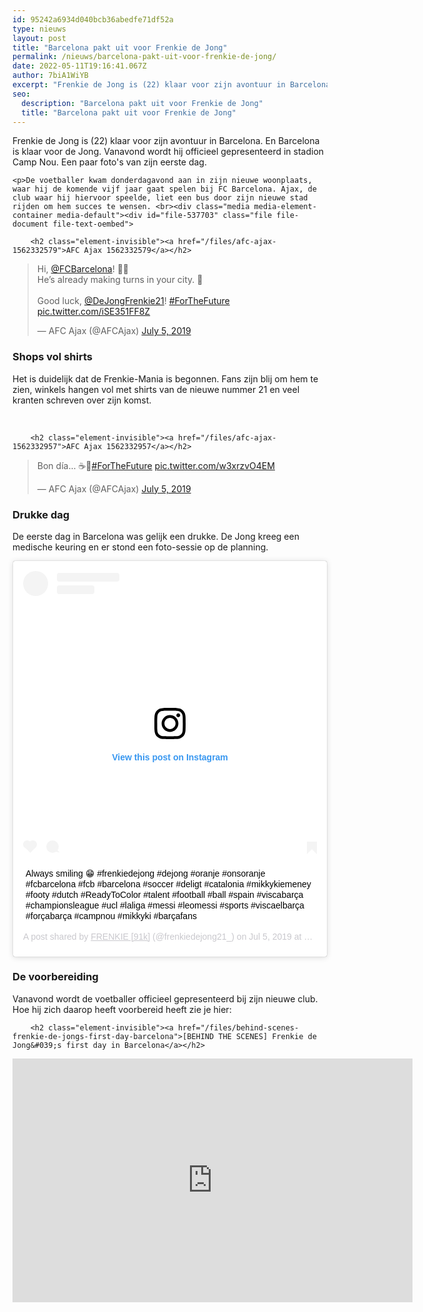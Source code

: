 ```yaml
---
id: 95242a6934d040bcb36abedfe71df52a
type: nieuws
layout: post
title: "Barcelona pakt uit voor Frenkie de Jong"
permalink: /nieuws/barcelona-pakt-uit-voor-frenkie-de-jong/
date: 2022-05-11T19:16:41.067Z
author: 7biA1WiYB
excerpt: "Frenkie de Jong is (22) klaar voor zijn avontuur in Barcelona. En Barcelona is klaar voor de Jong. Vanavond wordt hij officieel gepresenteerd in stadion Camp Nou. Een paar foto's van zijn eerste dag.   "
seo:
  description: "Barcelona pakt uit voor Frenkie de Jong"
  title: "Barcelona pakt uit voor Frenkie de Jong"
---
```

Frenkie de Jong is (22) klaar voor zijn avontuur in Barcelona. En Barcelona is klaar voor de Jong. Vanavond wordt hij officieel gepresenteerd in stadion Camp Nou. Een paar foto's van zijn eerste dag.   

    <p>De voetballer kwam donderdagavond aan in zijn nieuwe woonplaats, waar hij de komende vijf jaar gaat spelen bij FC Barcelona. Ajax, de club waar hij hiervoor speelde, liet een bus door zijn nieuwe stad rijden om hem succes te wensen. <br><div class="media media-element-container media-default"><div id="file-537703" class="file file-document file-text-oembed">

        <h2 class="element-invisible"><a href="/files/afc-ajax-1562332579">AFC Ajax 1562332579</a></h2>
    
  
  <div class="content">
    
<blockquote class="twitter-tweet" data-width="550"><p lang="en" dir="ltr">Hi, <a href="https://twitter.com/FCBarcelona?ref_src=twsrc%5Etfw">@FCBarcelona</a>! 🙋‍♂️<br>He’s already making turns in your city. 👀<br><br>Good luck, <a href="https://twitter.com/DeJongFrenkie21?ref_src=twsrc%5Etfw">@DeJongFrenkie21</a>! <a href="https://twitter.com/hashtag/ForTheFuture?src=hash&amp;ref_src=twsrc%5Etfw">#ForTheFuture</a> <a href="https://t.co/iSE351FF8Z">pic.twitter.com/iSE351FF8Z</a></p>&mdash; AFC Ajax (@AFCAjax) <a href="https://twitter.com/AFCAjax/status/1147054549456367616?ref_src=twsrc%5Etfw">July 5, 2019</a></blockquote>
<script async="" src="https://platform.twitter.com/widgets.js" charset="utf-8"></script>
  </div>

  
</div>
</div>
<h3>Shops vol shirts</h3>
<p>Het is duidelijk dat de Frenkie-Mania is begonnen. Fans zijn blij om hem te zien, winkels hangen vol met shirts van de nieuwe nummer 21 en veel kranten schreven over zijn komst.</p>
<p><div class="media media-element-container media-default"><div id="file-537706" class="file file-image file-image-oembed">

        
  
  <div class="content">
    
  </div>

  
</div>
</div><br><div class="media media-element-container media-default"><div id="file-537705" class="file file-document file-text-oembed">

        <h2 class="element-invisible"><a href="/files/afc-ajax-1562332957">AFC Ajax 1562332957</a></h2>
    
  
  <div class="content">
    
<blockquote class="twitter-tweet" data-width="550"><p lang="es" dir="ltr">Bon día... ☕📰<a href="https://twitter.com/hashtag/ForTheFuture?src=hash&amp;ref_src=twsrc%5Etfw">#ForTheFuture</a> <a href="https://t.co/w3xrzvO4EM">pic.twitter.com/w3xrzvO4EM</a></p>&mdash; AFC Ajax (@AFCAjax) <a href="https://twitter.com/AFCAjax/status/1147032208156364801?ref_src=twsrc%5Etfw">July 5, 2019</a></blockquote>
<script async="" src="https://platform.twitter.com/widgets.js" charset="utf-8"></script>
  </div>

  
</div>
</div>
<h3>Drukke dag</h3>
<p>De eerste dag in Barcelona was gelijk een drukke. De Jong kreeg een medische keuring en er stond een foto-sessie op de planning. </p>
<p><div class="media media-element-container media-default"><div id="file-537707" class="file file-image file-image-oembed">

        
  
  <div class="content">
    
<blockquote class="instagram-media" data-instgrm-captioned="" data-instgrm-permalink="https://www.instagram.com/p/BziGYKsoytJ/?utm_source=ig_embed&amp;utm_campaign=loading" data-instgrm-version="12" style=" background:#FFF; border:0; border-radius:3px; box-shadow:0 0 1px 0 rgba(0,0,0,0.5),0 1px 10px 0 rgba(0,0,0,0.15); margin: 1px; max-width:640px; min-width:326px; padding:0; width:99.375%; width:-webkit-calc(100% - 2px); width:calc(100% - 2px);"><div style="padding:16px;"> <a href="https://www.instagram.com/p/BziGYKsoytJ/?utm_source=ig_embed&amp;utm_campaign=loading" style=" background:#FFFFFF; line-height:0; padding:0 0; text-align:center; text-decoration:none; width:100%;" target="_blank"> <div style=" display: flex; flex-direction: row; align-items: center;"> <div style="background-color: #F4F4F4; border-radius: 50%; flex-grow: 0; height: 40px; margin-right: 14px; width: 40px;"></div> <div style="display: flex; flex-direction: column; flex-grow: 1; justify-content: center;"> <div style=" background-color: #F4F4F4; border-radius: 4px; flex-grow: 0; height: 14px; margin-bottom: 6px; width: 100px;"></div> <div style=" background-color: #F4F4F4; border-radius: 4px; flex-grow: 0; height: 14px; width: 60px;"></div></div></div><div style="padding: 19% 0;"></div> <div style="display:block; height:50px; margin:0 auto 12px; width:50px;"><svg width="50px" height="50px" viewbox="0 0 60 60" version="1.1" xmlns="https://www.w3.org/2000/svg" xmlns:xlink="https://www.w3.org/1999/xlink"><g stroke="none" stroke-width="1" fill="none" fill-rule="evenodd"><g transform="translate(-511.000000, -20.000000)" fill="#000000"><g><path d="M556.869,30.41 C554.814,30.41 553.148,32.076 553.148,34.131 C553.148,36.186 554.814,37.852 556.869,37.852 C558.924,37.852 560.59,36.186 560.59,34.131 C560.59,32.076 558.924,30.41 556.869,30.41 M541,60.657 C535.114,60.657 530.342,55.887 530.342,50 C530.342,44.114 535.114,39.342 541,39.342 C546.887,39.342 551.658,44.114 551.658,50 C551.658,55.887 546.887,60.657 541,60.657 M541,33.886 C532.1,33.886 524.886,41.1 524.886,50 C524.886,58.899 532.1,66.113 541,66.113 C549.9,66.113 557.115,58.899 557.115,50 C557.115,41.1 549.9,33.886 541,33.886 M565.378,62.101 C565.244,65.022 564.756,66.606 564.346,67.663 C563.803,69.06 563.154,70.057 562.106,71.106 C561.058,72.155 560.06,72.803 558.662,73.347 C557.607,73.757 556.021,74.244 553.102,74.378 C549.944,74.521 548.997,74.552 541,74.552 C533.003,74.552 532.056,74.521 528.898,74.378 C525.979,74.244 524.393,73.757 523.338,73.347 C521.94,72.803 520.942,72.155 519.894,71.106 C518.846,70.057 518.197,69.06 517.654,67.663 C517.244,66.606 516.755,65.022 516.623,62.101 C516.479,58.943 516.448,57.996 516.448,50 C516.448,42.003 516.479,41.056 516.623,37.899 C516.755,34.978 517.244,33.391 517.654,32.338 C518.197,30.938 518.846,29.942 519.894,28.894 C520.942,27.846 521.94,27.196 523.338,26.654 C524.393,26.244 525.979,25.756 528.898,25.623 C532.057,25.479 533.004,25.448 541,25.448 C548.997,25.448 549.943,25.479 553.102,25.623 C556.021,25.756 557.607,26.244 558.662,26.654 C560.06,27.196 561.058,27.846 562.106,28.894 C563.154,29.942 563.803,30.938 564.346,32.338 C564.756,33.391 565.244,34.978 565.378,37.899 C565.522,41.056 565.552,42.003 565.552,50 C565.552,57.996 565.522,58.943 565.378,62.101 M570.82,37.631 C570.674,34.438 570.167,32.258 569.425,30.349 C568.659,28.377 567.633,26.702 565.965,25.035 C564.297,23.368 562.623,22.342 560.652,21.575 C558.743,20.834 556.562,20.326 553.369,20.18 C550.169,20.033 549.148,20 541,20 C532.853,20 531.831,20.033 528.631,20.18 C525.438,20.326 523.257,20.834 521.349,21.575 C519.376,22.342 517.703,23.368 516.035,25.035 C514.368,26.702 513.342,28.377 512.574,30.349 C511.834,32.258 511.326,34.438 511.181,37.631 C511.035,40.831 511,41.851 511,50 C511,58.147 511.035,59.17 511.181,62.369 C511.326,65.562 511.834,67.743 512.574,69.651 C513.342,71.625 514.368,73.296 516.035,74.965 C517.703,76.634 519.376,77.658 521.349,78.425 C523.257,79.167 525.438,79.673 528.631,79.82 C531.831,79.965 532.853,80.001 541,80.001 C549.148,80.001 550.169,79.965 553.369,79.82 C556.562,79.673 558.743,79.167 560.652,78.425 C562.623,77.658 564.297,76.634 565.965,74.965 C567.633,73.296 568.659,71.625 569.425,69.651 C570.167,67.743 570.674,65.562 570.82,62.369 C570.966,59.17 571,58.147 571,50 C571,41.851 570.966,40.831 570.82,37.631"></path></g></g></g></svg></div><div style="padding-top: 8px;"> <div style=" color:#3897f0; font-family:Arial,sans-serif; font-size:14px; font-style:normal; font-weight:550; line-height:18px;"> View this post on Instagram</div></div><div style="padding: 12.5% 0;"></div> <div style="display: flex; flex-direction: row; margin-bottom: 14px; align-items: center;"><div> <div style="background-color: #F4F4F4; border-radius: 50%; height: 12.5px; width: 12.5px; transform: translateX(0px) translateY(7px);"></div> <div style="background-color: #F4F4F4; height: 12.5px; transform: rotate(-45deg) translateX(3px) translateY(1px); width: 12.5px; flex-grow: 0; margin-right: 14px; margin-left: 2px;"></div> <div style="background-color: #F4F4F4; border-radius: 50%; height: 12.5px; width: 12.5px; transform: translateX(9px) translateY(-18px);"></div></div><div style="margin-left: 8px;"> <div style=" background-color: #F4F4F4; border-radius: 50%; flex-grow: 0; height: 20px; width: 20px;"></div> <div style=" width: 0; height: 0; border-top: 2px solid transparent; border-left: 6px solid #f4f4f4; border-bottom: 2px solid transparent; transform: translateX(16px) translateY(-4px) rotate(30deg)"></div></div><div style="margin-left: auto;"> <div style=" width: 0px; border-top: 8px solid #F4F4F4; border-right: 8px solid transparent; transform: translateY(16px);"></div> <div style=" background-color: #F4F4F4; flex-grow: 0; height: 12px; width: 16px; transform: translateY(-4px);"></div> <div style=" width: 0; height: 0; border-top: 8px solid #F4F4F4; border-left: 8px solid transparent; transform: translateY(-4px) translateX(8px);"></div></div></div></a> <p style=" margin:8px 0 0 0; padding:0 4px;"> <a href="https://www.instagram.com/p/BziGYKsoytJ/?utm_source=ig_embed&amp;utm_campaign=loading" style=" color:#000; font-family:Arial,sans-serif; font-size:14px; font-style:normal; font-weight:normal; line-height:17px; text-decoration:none; word-wrap:break-word;" target="_blank">Always smiling 😁 #frenkiedejong #dejong #oranje #onsoranje #fcbarcelona #fcb #barcelona #soccer #deligt #catalonia #mikkykiemeney #footy #dutch #ReadyToColor #talent #football #ball #spain #viscabarça #championsleague #ucl #laliga #messi #leomessi #sports #viscaelbarça #forçabarça #campnou #mikkyki #barçafans</a></p> <p style=" color:#c9c8cd; font-family:Arial,sans-serif; font-size:14px; line-height:17px; margin-bottom:0; margin-top:8px; overflow:hidden; padding:8px 0 7px; text-align:center; text-overflow:ellipsis; white-space:nowrap;">A post shared by <a href="https://www.instagram.com/frenkiedejong21_/?utm_source=ig_embed&amp;utm_campaign=loading" style=" color:#c9c8cd; font-family:Arial,sans-serif; font-size:14px; font-style:normal; font-weight:normal; line-height:17px;" target="_blank"> FRENKIE [91k]</a> (@frenkiedejong21_) on <time style=" font-family:Arial,sans-serif; font-size:14px; line-height:17px;" datetime="2019-07-05T11:07:15+00:00">Jul 5, 2019 at 4:07am PDT</time></p></div></blockquote>
<script async="" src="//www.instagram.com/embed.js"></script>  </div>

  
</div>
</div>
<h3>De voorbereiding</h3>
<p>Vanavond wordt de voetballer officieel gepresenteerd bij zijn nieuwe club. Hoe hij zich daarop heeft voorbereid heeft zie je hier:<br><div class="media media-element-container media-default"><div id="file-537704" class="file file-video file-video-youtube">

        <h2 class="element-invisible"><a href="/files/behind-scenes-frenkie-de-jongs-first-day-barcelona">[BEHIND THE SCENES] Frenkie de Jong&#039;s first day in Barcelona</a></h2>
    
  
  <div class="content">
    <div class="media-youtube-video media-element file-default media-youtube-1">
  <iframe class="media-youtube-player" width="640" height="390" title="[BEHIND THE SCENES] Frenkie de Jong&#039;s first day in Barcelona" src="https://www.youtube.com/embed/BofEoyATywI?wmode=opaque&controls=" name="[BEHIND THE SCENES] Frenkie de Jong&#039;s first day in Barcelona" frameborder="0" allowfullscreen="">Video van [BEHIND THE SCENES] Frenkie de Jong&amp;#039;s first day in Barcelona</iframe>
</div>
  </div>

  
</div>
</div>  
